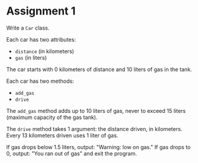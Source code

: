 # Assignment 1

Write a `Car` class.

Each car has two attributes:

* `distance` (in kilometers)
* `gas` (in liters)

The car starts with 0 kilometers of distance and 10 liters of gas in the tank.

Each car has two methods:

* `add_gas`
* `drive`

The `add_gas` method adds up to 10 liters of gas, never to exceed 15 liters
(maximum capacity of the gas tank).

The `drive` method takes 1 argument: the distance driven, in kilometers. Every
13 kilometers driven uses 1 liter of gas.

If gas drops below 1.5 liters, output: "Warning: low on gas." If gas drops to
0, output: "You ran out of gas" and exit the program.
